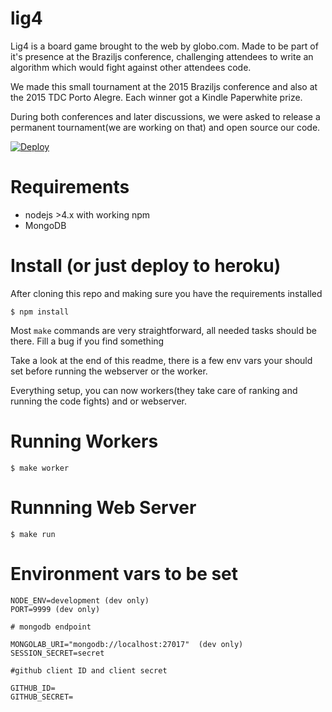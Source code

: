 # lig4
Lig4 is a board game brought to the web by globo.com. Made to be part of it's presence at the Braziljs conference, challenging attendees to write an algorithm  which would fight against other attendees code.

We made this small tournament at the 2015 Braziljs  conference and also at the 2015 TDC Porto Alegre.
Each winner got a Kindle Paperwhite prize.

During both conferences and later discussions, we were asked to release a permanent tournament(we are working on that) and open source our code.


[![Deploy](https://www.herokucdn.com/deploy/button.svg)](https://heroku.com/deploy?template=https://github.com/globocom/lig4/tree/master)

# Requirements

* nodejs >4.x with working npm
* MongoDB


# Install (or just deploy to heroku)

After cloning this repo and making sure you have the requirements installed

```
$ npm install
```

Most `make` commands are very straightforward, all needed tasks should be there. Fill a bug if you find something

Take a look at the end of this readme, there is a few env vars your should set before running the webserver or the worker.

Everything setup, you can now workers(they take care of ranking and running the code fights) and or webserver.


# Running Workers

```
$ make worker
```

# Runnning Web Server

```
$ make run
```

# Environment vars to be set

```
NODE_ENV=development (dev only)
PORT=9999 (dev only)

# mongodb endpoint

MONGOLAB_URI="mongodb://localhost:27017"  (dev only)
SESSION_SECRET=secret

#github client ID and client secret

GITHUB_ID=
GITHUB_SECRET=
```
